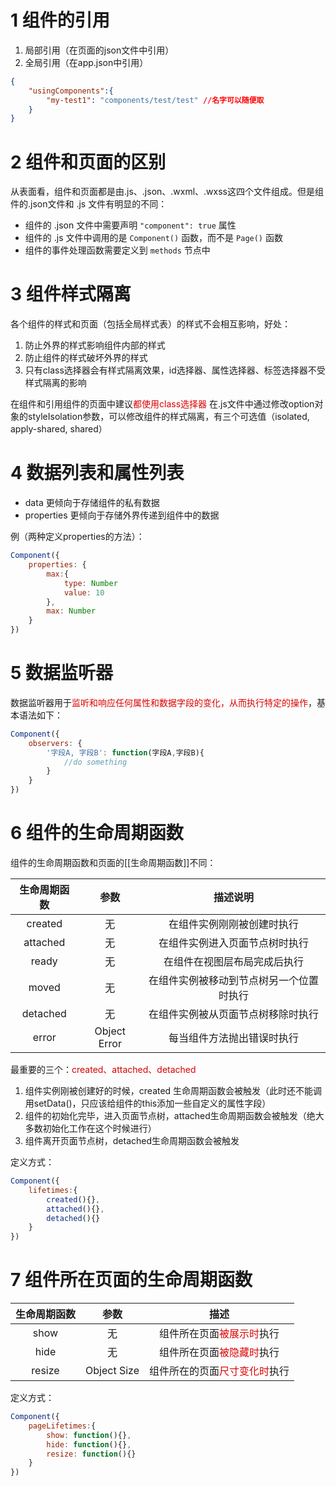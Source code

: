 # 1 组件的引用
1. 局部引用（在页面的json文件中引用）
2. 全局引用（在app.json中引用）

```json
{
	"usingComponents":{
		"my-test1": "components/test/test" //名字可以随便取
	}
}
```

# 2 组件和页面的区别
从表面看，组件和页面都是由.js、.json、.wxml、.wxss这四个文件组成。但是组件的.json文件和 .js 文件有明显的不同：
- 组件的 .json 文件中需要声明 `"component": true` 属性
- 组件的 .js 文件中调用的是 `Component()` 函数，而不是 `Page()` 函数
- 组件的事件处理函数需要定义到 `methods` 节点中

# 3 组件样式隔离
各个组件的样式和页面（包括全局样式表）的样式不会相互影响，好处：
1. 防止外界的样式影响组件内部的样式
2. 防止组件的样式破坏外界的样式
3. 只有class选择器会有样式隔离效果，id选择器、属性选择器、标签选择器不受样式隔离的影响

在组件和引用组件的页面中建议<font color = dark red>都使用class选择器</font> 
在.js文件中通过修改option对象的styleIsolation参数，可以修改组件的样式隔离，有三个可选值（isolated, apply-shared, shared）

# 4 数据列表和属性列表
- data 更倾向于存储组件的私有数据
- properties 更倾向于存储外界传递到组件中的数据

例（两种定义properties的方法）：
```js
Component({
	properties: {
		max:{
			type: Number
			value: 10
		},
		max: Number
	}
})
```

# 5 数据监听器
数据监听器用于<font color = dark red>监听和响应任何属性和数据字段的变化，从而执行特定的操作</font>，基本语法如下：
```js
Component({
	observers: {
		'字段A, 字段B': function(字段A,字段B){
			//do something
		}
	}
})
```

# 6 组件的生命周期函数

组件的生命周期函数和页面的[[生命周期函数]]不同：

|生命周期函数|参数|描述说明|
|:-:|:-:|:-:|
|created|无|在组件实例刚刚被创建时执行|
|attached|无|在组件实例进入页面节点树时执行|
|ready|无|在组件在视图层布局完成后执行|
|moved|无|在组件实例被移动到节点树另一个位置时执行|
|detached|无|在组件实例被从页面节点树移除时执行|
|error|Object Error|每当组件方法抛出错误时执行|

最重要的三个：<font color = dark red>created、attached、detached</font>
1. 组件实例刚被创建好的时候，created 生命周期函数会被触发（此时还不能调用setData()，只应该给组件的this添加一些自定义的属性字段）
2. 组件的初始化完毕，进入页面节点树，attached生命周期函数会被触发（绝大多数初始化工作在这个时候进行）
3. 组件离开页面节点树，detached生命周期函数会被触发

定义方式：
```js
Component({
	lifetimes:{
		created(){},
		attached(){},
		detached(){}
	}
})
```

# 7 组件所在页面的生命周期函数

|生命周期函数|参数|描述|
|:-:|:-:|:-:|
|show|无|组件所在页面<font color = dark red>被展示时</font>执行|
|hide|无|组件所在页面<font color = dark red>被隐藏时</font>执行|
|resize|Object Size|组件所在的页面<font color = dark red>尺寸变化时</font>执行|

定义方式：

```js
Component({
	pageLifetimes:{
		show: function(){},
		hide: function(){},
		resize: function(){}
	}
})
```

